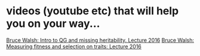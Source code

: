 # videos (youtube etc) that will help you on your way...

[Bruce Walsh: Intro to QG and missing heritability. Lecture 2016](https://www.youtube.com/watch?v=dnzZVVAu9w8)
[Bruce Walsh: Measuring fitness and selection on traits: Lecture 2016](https://www.youtube.com/watch?v=dnzZVVAu9w8)
